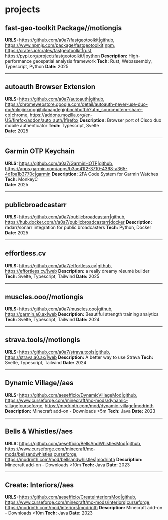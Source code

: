 # projects

## fast-geo-toolkit Package//motiongis
**URLS:** 
    https://github.com/a0a7/fastgeotoolkit|github,
    https://www.npmjs.com/package/fastgeotoolkit|npm, 
    https://crates.io/crates/fastgeotoolkit|rust, 
    https://pypi.org/project/fastgeotoolkit/|python
**Description:** High-performance geospatial analysis framework
**Tech:** Rust, Webassembly, Typescript, Python
**Date:** 2025

---

## autoauth Browser Extension
**URLS:** 
    https://github.com/a0a7/autoauth|github,
    https://chromewebstore.google.com/detail/autoauth-never-use-duo-mo/mlmjinkmpgijhikmapdegjgbnchbcfbh?utm_source=item-share-cb|chrome, 
    https://addons.mozilla.org/en-US/firefox/addon/auto_auth/|firefox
**Description:** Browser port of Cisco duo mobile authenticator
**Tech:** Typescript, Svelte  
**Date:** 2025

---

## Garmin OTP Keychain
**URLS:** 
    https://github.com/a0a7/GarminHOTP|github,
    https://apps.garmin.com/apps/b3ae41f2-3710-4368-a365-4d1ba1b3770c|garmin 
**Description:** 2FA Code System for Garmin Watches
**Tech:** MonkeyC  
**Date:** 2025

---

## publicbroadcastarr
**URLS:** 
    https://github.com/a0a7/publicbroadcastarr|github,
    https://hub.docker.com/r/a0a7/publicbroadcastarr|docker 
**Description:** radarr/sonarr integration for public broadcasters
**Tech:** Python, Docker 
**Date:** 2025  

---

## effortless.cv
**URLS:** 
    https://github.com/a0a7/effortless.cv|github,
    https://effortless.cv/|web 
**Description:** a really dreamy résumé builder
**Tech:** Svelte, Typescript, Tailwind 
**Date:** 2025  

---

## muscles.ooo//motiongis
**URLS:** 
    https://github.com/a0a7/muscles.ooo|github,
    https://garmin.a0.ax|web 
**Description:** Beautiful strength training analytics
**Tech:** Svelte, Typescript, Tailwind 
**Date:** 2024  


---

## strava.tools//motiongis
**URLS:** 
    https://github.com/a0a7/strava.tools|github,
    https://strava.a0.ax/|web 
**Description:** A better way to use Strava
**Tech:** Svelte, Typescript, Tailwind 
**Date:** 2024  



---

## Dynamic Village//aes
**URLS:** 
    https://github.com/aesefficio/DynamicVillageMod|github,
    https://www.curseforge.com/minecraft/mc-mods/dynamic-village|curseforge,
    https://modrinth.com/mod/dynamic-village|modrinth 
**Description:** Minecraft add-on - Downloads >5m
**Tech:** Java
**Date:** 2023


---

## Bells & Whistles//aes
**URLS:** 
    https://github.com/aesefficio/BellsAndWhistlesMod|github,
    https://www.curseforge.com/minecraft/mc-mods/bellsandwhistles|curseforge,
    https://modrinth.com/mod/bellsandwhistles|modrinth 
**Description:** Minecraft add-on - Downloads >10m
**Tech:** Java
**Date:** 2023

---

## Create: Interiors//aes
**URLS:** 
    https://github.com/aesefficio/CreateInteriorsMod|github,
    https://www.curseforge.com/minecraft/mc-mods/interiors|curseforge,
    https://modrinth.com/mod/interiors|modrinth 
**Description:** Minecraft add-on - Downloads >10m
**Tech:** Java
**Date:** 2023
